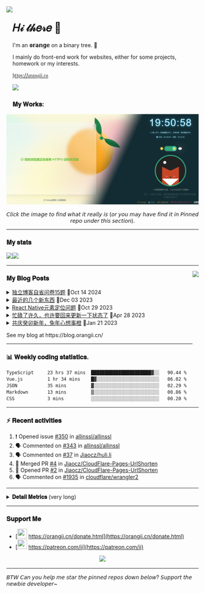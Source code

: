 <!-- Using Creative Commons BY 4.0 license. You must give appropriate credit for this repo if you use. -->
<!-- 使用 CC BY 4.0 许可证，你需要给出合理的署名至本仓库 -->

<img src="https://static.orangii.cn/avatar/logo.svg" align="left" height="250px" />
<h1>𝐻𝒾 𝓉𝒽𝑒𝓇𝑒 👋</h1>
<p>I'm an <b>𝕠𝕣𝕒𝕟𝕘𝕖</b> on a binary tree. 🍊</p>
<p>I mainly do front-end work for websites, either for some projects, homework or my interests.</p>
<p><a href="https://orangii.cn" target="_blank">𝔥𝔱𝔱𝔭𝔰://𝔬𝔯𝔞𝔫𝔤𝔦𝔦.𝔠𝔫</a></p>
<img src="https://visitor-badge.glitch.me/badge?page_id=Jiaocz.Jiaocz" />
<br />
<a id="My-Works"></a>

### 𝐌𝐲 𝐖𝐨𝐫𝐤𝐬:
<a href="#pinned"><img src="https://github.com/Jiaocz/Jiaocz/blob/main/websites.png" /></a>

<p align="center">𝘊𝘭𝘪𝘤𝘬 𝘵𝘩𝘦 𝘪𝘮𝘢𝘨𝘦 𝘵𝘰 𝘧𝘪𝘯𝘥 𝘸𝘩𝘢𝘵 𝘪𝘵 𝘳𝘦𝘢𝘭𝘭𝘺 𝘪𝘴 (𝘰𝘳 𝘺𝘰𝘶 𝘮𝘢𝘺 𝘩𝘢𝘷𝘦 𝘧𝘪𝘯𝘥 𝘪𝘵 𝘪𝘯 𝘗𝘪𝘯𝘯𝘦𝘥 𝘳𝘦𝘱𝘰 𝘶𝘯𝘥𝘦𝘳 𝘵𝘩𝘪𝘴 𝘴𝘦𝘤𝘵𝘪𝘰𝘯).</p>
  
----
<a id="My-stats"></a>
### 𝐌𝐲 𝐬𝐭𝐚𝐭𝐬

[<span><img src="https://github-readme-stats.vercel.app/api?username=jiaocz&count_private=true&show_icons=true&theme=flag-india" height=145/></span><span><img src="https://github-readme-stats.vercel.app/api/top-langs/?username=jiaocz&layout=compact" height=145/></span>](https://orangii.cn/)
  
---
<a id="My-Blog-Posts"></a>
<img align="right" src="https://avatars.githubusercontent.com/u/14857984?v=4" height="250px" />
### 𝐌𝐲 𝐁𝐥𝐨𝐠 𝐏𝐨𝐬𝐭𝐬
<!-- BLOG-POST-LIST:START -->
<details><summary><a href='https://blog.orangii.cn/2024/my-15questions-for-blog/' target='_blank'>独立博客自省问卷15题</a>&nbsp;📅Oct 14 2024</summary>最近看到很多博客圈的朋友在答这一份答卷，看到很多题，有不少的感想，其中有很多内容想要单独写一篇文章，可惜时间有 [&amp;#8230;]</details>
<details><summary><a href='https://blog.orangii.cn/shuoshuo/2023-1203-new-things/' target='_blank'>最近的几个新东西</a>&nbsp;📅Dec 03 2023</summary>最近约了不少的稿件，一个是现在直播时候用的虚拟形象Live2D，现在也作为头像放到了gravatar上： 再一 [&amp;#8230;]</details>
<details><summary><a href='https://blog.orangii.cn/2023/react-native-measure-view/' target='_blank'>React Native元素定位问题</a>&nbsp;📅Oct 29 2023</summary>在Web上，获得一个元素的位置信息可以使用 getBoundingClientRect 方法获得，但是在RN的 [&amp;#8230;]</details>
<details><summary><a href='https://blog.orangii.cn/shuoshuo/popup-at-2023-04/' target='_blank'>忙碌了许久，也许要回来更新一下状态了</a>&nbsp;📅Apr 28 2023</summary>从过年到现在，一直都在忙毕设和找工作的事情，都没顾上回来更新内容，过生日的时候也没有来得及发篇说说，以至于甚至 [&amp;#8230;]</details>
<details><summary><a href='https://blog.orangii.cn/shuoshuo/2023-spring-festival/' target='_blank'>共庆癸卯新年，兔年心想事橙</a>&nbsp;📅Jan 21 2023</summary>橙梓在这里祝各位博友、友链的朋友以及各位访客新年顺顺利利，心想事橙！ 图片来源：西北工业大学大学学生会微信公众 [&amp;#8230;]</details><!-- BLOG-POST-LIST:END -->
<p>See my blog at https://blog.orangii.cn/</p>

---
<a id="Weekly-coding-statistics"></a>
### 📊 𝐖𝐞𝐞𝐤𝐥𝐲 𝐜𝐨𝐝𝐢𝐧𝐠 𝐬𝐭𝐚𝐭𝐢𝐬𝐭𝐢𝐜𝐬.
<!-- [<img src="https://github-readme-stats.vercel.app/api/wakatime?username=orangii" alt="Wakatime"/>](https://wakatime.com/@Orangii) -->
<!--START_SECTION:waka-->

```txt
TypeScript     23 hrs 37 mins  ██████████████████████▓░░   90.44 %
Vue.js         1 hr 34 mins    █▓░░░░░░░░░░░░░░░░░░░░░░░   06.02 %
JSON           35 mins         ▓░░░░░░░░░░░░░░░░░░░░░░░░   02.29 %
Markdown       13 mins         ▒░░░░░░░░░░░░░░░░░░░░░░░░   00.86 %
CSS            3 mins          ░░░░░░░░░░░░░░░░░░░░░░░░░   00.20 %
```

<!--END_SECTION:waka-->

---
<a id="Recent-activities"></a>
### :zap: 𝐑𝐞𝐜𝐞𝐧𝐭 𝐚𝐜𝐭𝐢𝐯𝐢𝐭𝐢𝐞𝐬
  
<!--START_SECTION:activity-->
1. ❗ Opened issue [#350](https://github.com/allinssl/allinssl/issues/350) in [allinssl/allinssl](https://github.com/allinssl/allinssl)
2. 🗣 Commented on [#343](https://github.com/allinssl/allinssl/issues/343#issuecomment-3225035409) in [allinssl/allinssl](https://github.com/allinssl/allinssl)
3. 🗣 Commented on [#37](https://github.com/Jiaocz/huli.li/pull/37#issuecomment-1587098513) in [Jiaocz/huli.li](https://github.com/Jiaocz/huli.li)
4. 🎉 Merged PR [#4](https://github.com/Jiaocz/CloudFlare-Pages-UrlShorten/pull/4) in [Jiaocz/CloudFlare-Pages-UrlShorten](https://github.com/Jiaocz/CloudFlare-Pages-UrlShorten)
5. 💪 Opened PR [#2](https://github.com/Jiaocz/CloudFlare-Pages-UrlShorten/pull/2) in [Jiaocz/CloudFlare-Pages-UrlShorten](https://github.com/Jiaocz/CloudFlare-Pages-UrlShorten)
6. 🗣 Commented on [#1935](https://github.com/cloudflare/wrangler2/issues/1935) in [cloudflare/wrangler2](https://github.com/cloudflare/wrangler2)
<!--END_SECTION:activity-->
  
---

<details>
  <summary><strong>𝐃𝐞𝐭𝐚𝐢𝐥 𝐌𝐞𝐭𝐫𝐢𝐜𝐬</strong> (very long)</summary>
  <img src="https://github.com/Jiaocz/Jiaocz/blob/main/github-metrics.svg" />
</details>

---
<a id="Support-Me"></a>
### 𝐒𝐮𝐩𝐩𝐨𝐫𝐭 𝐌𝐞
- [<img src="https://static.orangii.cn/avatar/logo.svg" height=25 width=25 />&nbsp;https://orangii.cn/donate.html](https://orangii.cn/donate.html)
- [<img src="https://github.githubassets.com/images/modules/site/icons/funding_platforms/patreon.svg" width=25 height=25 />&nbsp;https://patreon.com/ii](https://patreon.com/ii)

<p align="center"><img src="https://github-profile-trophy.vercel.app/?username=Jiaocz&no-bg=true&margin-w=5&rank=-C&row=1&column=6" /></p>

---
𝘉𝘛𝘞 𝘊𝘢𝘯 𝘺𝘰𝘶 𝘩𝘦𝘭𝘱 𝘮𝘦 𝘴𝘵𝘢𝘳 𝘵𝘩𝘦 𝘱𝘪𝘯𝘯𝘦𝘥 𝘳𝘦𝘱𝘰𝘴 𝘥𝘰𝘸𝘯 𝘣𝘦𝘭𝘰𝘸? 𝘚𝘶𝘱𝘱𝘰𝘳𝘵 𝘵𝘩𝘦 𝘯𝘦𝘸𝘣𝘪𝘦 𝘥𝘦𝘷𝘦𝘭𝘰𝘱𝘦𝘳~
  <a id="pinned"></a>
<!--
**Jiaocz/Jiaocz** is a ✨ _special_ ✨ repository because its `README.md` (this file) appears on your GitHub profile.

Here are some ideas to get you started:

- 🔭 I’m currently working on ...
- 🌱 I’m currently learning ...
- 👯 I’m looking to collaborate on ...
- 🤔 I’m looking for help with ...
- 💬 Ask me about ...
- 📫 How to reach me: ...
- 😄 Pronouns: ...
- ⚡ Fun fact: ...
-->
